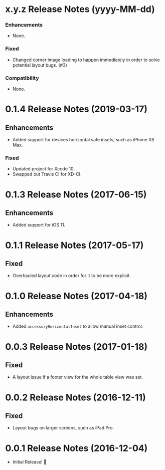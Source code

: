 x.y.z Release Notes (yyyy-MM-dd)
=============================================================

### Enhancements
* None.

### Fixed
* Changed corner image loading to happen immediately in order to solve potential layout bugs. (#3)

### Compatibility
* None.

0.1.4 Release Notes (2019-03-17)
=============================================================

## Enhancements
* Added support for devices horizontal safe insets, such as iPhone XS Max.

### Fixed
* Updated project for Xcode 10.
* Swapped out Travis CI for XD-CI.

0.1.3 Release Notes (2017-06-15)
=============================================================

## Enhancements
* Added support for iOS 11.

0.1.1 Release Notes (2017-05-17)
=============================================================

## Fixed
* Overhauled layout code in order for it to be more explicit.

0.1.0 Release Notes (2017-04-18)
=============================================================

## Enhancements
* Added `accessoryHorizontalInset` to allow manual inset control.

0.0.3 Release Notes (2017-01-18)
=============================================================

## Fixed
* A layout issue if a footer view for the whole table view was set.

0.0.2 Release Notes (2016-12-11)
=============================================================

## Fixed
* Layout bugs on larger screens, such as iPad Pro.

0.0.1 Release Notes (2016-12-04)
=============================================================

* Initial Release! 🎉

